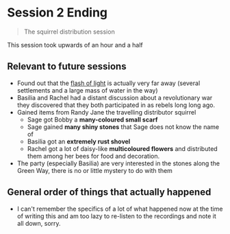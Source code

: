 # Session 2 Ending

> The squirrel distribution session

This session took upwards of an hour and a half

## Relevant to future sessions

- Found out that the [flash of light](../../overview.md#the-flash-of-light) is actually very far away (several settlements and a large mass of water in the way)
- Basilia and Rachel had a distant discussion about a revolutionary war they discovered that they both participated in as rebels long long ago.
- Gained items from Randy Jane the travelling distributor squirrel
  - Sage got Bobby a **many-coloured small scarf**
  - Sage gained **many shiny stones** that Sage does not know the name of
  - Basilia got an **extremely rust shovel**
  - Rachel got a lot of daisy-like **multicoloured flowers** and distributed them among her bees for food and decoration.
- The party (especially Basilia) are very interested in the stones along the Green Way, there is no or little mystery to do with them

## General order of things that actually happened

- I can't remember the specifics of a lot of what happened now at the time of writing this and am too lazy to re-listen to the recordings and note it all down, sorry.

